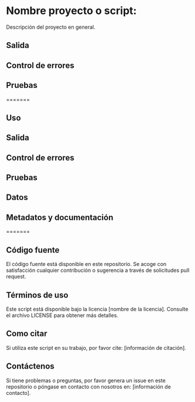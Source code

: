 # Nombre proyecto o script: 
Descripción del proyecto en general. 



## Salida

## Control de errores


## Pruebas 
=======
## Uso 


## Salida



## Control de errores


## Pruebas



## Datos


## Metadatos y documentación


=======


## Código fuente

El código fuente está disponible en este repositorio. Se acoge con satisfacción cualquier contribución o sugerencia a través de solicitudes pull request.

## Términos de uso

Este script está disponible bajo la licencia [nombre de la licencia]. Consulte el archivo LICENSE para obtener más detalles.

## Como citar

Si utiliza este script en su trabajo, por favor cite: [información de citación].

## Contáctenos

Si tiene problemas o preguntas, por favor genera un issue en este repositorio o póngase en contacto con nosotros en: [información de contacto].
